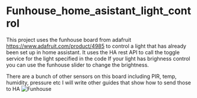 # Funhouse_home_asistant_light_control
This project uses the funhouse board from adafruit https://www.adafruit.com/product/4985 to control a light that has already been set up in home assistant. 
It uses the HA rest API to call the toggle service for the light specified in the code
If your light has brighness control you can use the funhouse slider to change the brightness. 

There are a bunch of other sensors on this board including PIR, temp, humidity, pressure etc I will write other guides that show how to send those to HA
![Funhouse](https://user-images.githubusercontent.com/17837600/114322074-4c6b6c80-9aec-11eb-8268-524b89607eb0.JPG)
